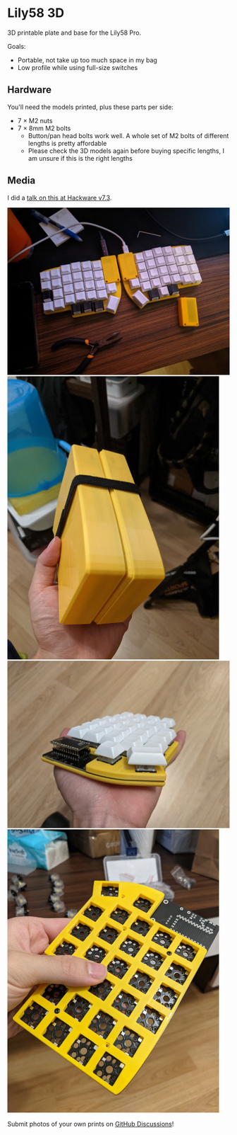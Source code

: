 
# Lily58 3D

3D printable plate and base for the Lily58 Pro.

Goals:

- Portable, not take up too much space in my bag
- Low profile while using full-size switches

## Hardware

You'll need the models printed, plus these parts per side:

- 7 × M2 nuts
- 7 × 8mm M2 bolts
  - Button/pan head bolts work well. A whole set of M2 bolts of different lengths is pretty affordable
  - Please check the 3D models again before buying specific lengths, I am unsure if this is the right lengths

## Media

I did a [talk on this at Hackware v7.3](https://www.youtube.com/watch?v=zgcLRntWxqA).

<img src="photos/desk.jpg" width="560"/>

<img src="photos/cover.jpg" width="480"/>

<img src="photos/side.jpg" width="560"/>

<img src="photos/socket.jpg" width="480"/>

Submit photos of your own prints on [GitHub Discussions](https://github.com/serverwentdown/lily58-3d/discussions/new?category=show-and-tell&title=Here%27s%20my%20print!)!

<!-- vim: set conceallevel=2 et ts=2 sw=2: -->

